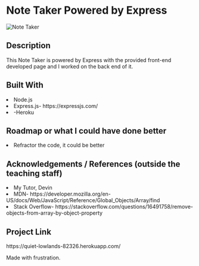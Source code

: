 <h1>Note Taker Powered by Express</h1>

![Note Taker](https://user-images.githubusercontent.com/59591116/75308120-295ff980-5813-11ea-90be-a9db3cedc0bd.gif)

<h2>Description</h2>
 This Note Taker is powered by Express with the provided front-end developed page and I worked on the back end of it.

<h2>Built With</h2>
<li>Node.js </li>
<li>Express.js- https://expressjs.com/</li>
<li>-Heroku</li>

<h2>Roadmap or what I could have done better</h2>
<li>Refractor the code, it could be better</li>

<h2> Acknowledgements / References (outside the teaching staff)</h2>
<li>My Tutor, Devin</li>
<li>MDN- https://developer.mozilla.org/en-US/docs/Web/JavaScript/Reference/Global_Objects/Array/find</li>
<li>Stack Overflow- https://stackoverflow.com/questions/16491758/remove-objects-from-array-by-object-property</li>

<h2>Project Link</h2>
https://quiet-lowlands-82326.herokuapp.com/

Made with frustration.
